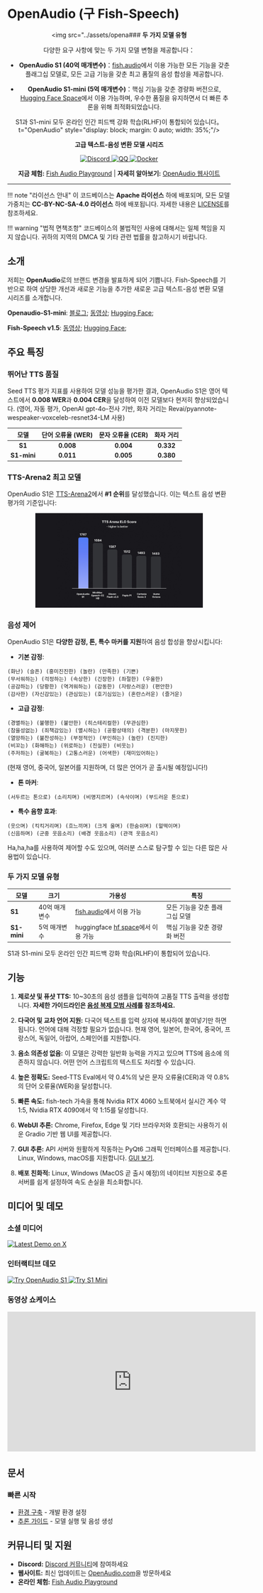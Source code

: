 # OpenAudio (구 Fish-Speech)

<div align="center">

<div align="center">

<img src="../assets/opena### **두 가지 모델 유형**

다양한 요구 사항에 맞는 두 가지 모델 변형을 제공합니다：

- **OpenAudio S1 (40억 매개변수)**：[fish.audio](https://fish.audio)에서 이용 가능한 모든 기능을 갖춘 플래그십 모델로, 모든 고급 기능을 갖춘 최고 품질의 음성 합성을 제공합니다.

- **OpenAudio S1-mini (5억 매개변수)**：핵심 기능을 갖춘 경량화 버전으로, [Hugging Face Space](https://huggingface.co/spaces/fishaudio/openaudio-s1-mini)에서 이용 가능하며, 우수한 품질을 유지하면서 더 빠른 추론을 위해 최적화되었습니다.

S1과 S1-mini 모두 온라인 인간 피드백 강화 학습(RLHF)이 통합되어 있습니다。t="OpenAudio" style="display: block; margin: 0 auto; width: 35%;"/>

</div>

<strong>고급 텍스트-음성 변환 모델 시리즈</strong>

<div>
<a target="_blank" href="https://discord.gg/Es5qTB9BcN">
<img alt="Discord" src="https://img.shields.io/discord/1214047546020728892?color=%23738ADB&label=Discord&logo=discord&logoColor=white&style=flat-square"/>
</a>
<a target="_blank" href="http://qm.qq.com/cgi-bin/qm/qr?_wv=1027&k=jCKlUP7QgSm9kh95UlBoYv6s1I-Apl1M&authKey=xI5ttVAp3do68IpEYEalwXSYZFdfxZSkah%2BctF5FIMyN2NqAa003vFtLqJyAVRfF&noverify=0&group_code=593946093">
<img alt="QQ" src="https://img.shields.io/badge/QQ Group-%2312B7F5?logo=tencent-qq&logoColor=white&style=flat-square"/>
</a>
<a target="_blank" href="https://hub.docker.com/r/fishaudio/fish-speech">
<img alt="Docker" src="https://img.shields.io/docker/pulls/fishaudio/fish-speech?style=flat-square&logo=docker"/>
</a>
</div>

<strong>지금 체험:</strong> <a href="https://fish.audio">Fish Audio Playground</a> | <strong>자세히 알아보기:</strong> <a href="https://openaudio.com">OpenAudio 웹사이트</a>

</div>

---

!!! note "라이선스 안내"
    이 코드베이스는 **Apache 라이선스** 하에 배포되며, 모든 모델 가중치는 **CC-BY-NC-SA-4.0 라이선스** 하에 배포됩니다. 자세한 내용은 [LICENSE](LICENSE)를 참조하세요.

!!! warning "법적 면책조항"
    코드베이스의 불법적인 사용에 대해서는 일체 책임을 지지 않습니다. 귀하의 지역의 DMCA 및 기타 관련 법률을 참고하시기 바랍니다.

## **소개**

저희는 **OpenAudio**로의 브랜드 변경을 발표하게 되어 기쁩니다. Fish-Speech를 기반으로 하여 상당한 개선과 새로운 기능을 추가한 새로운 고급 텍스트-음성 변환 모델 시리즈를 소개합니다.

**Openaudio-S1-mini**: [블로그](https://openaudio.com/blogs/s1); [동영상](https://www.youtube.com/watch?v=SYuPvd7m06A); [Hugging Face](https://huggingface.co/fishaudio/openaudio-s1-mini);

**Fish-Speech v1.5**: [동영상](https://www.bilibili.com/video/BV1EKiDYBE4o/); [Hugging Face](https://huggingface.co/fishaudio/fish-speech-1.5);

## **주요 특징**

### **뛰어난 TTS 품질**

Seed TTS 평가 지표를 사용하여 모델 성능을 평가한 결과, OpenAudio S1은 영어 텍스트에서 **0.008 WER**과 **0.004 CER**을 달성하여 이전 모델보다 현저히 향상되었습니다. (영어, 자동 평가, OpenAI gpt-4o-전사 기반, 화자 거리는 Revai/pyannote-wespeaker-voxceleb-resnet34-LM 사용)

| 모델 | 단어 오류율 (WER) | 문자 오류율 (CER) | 화자 거리 |
|:-----:|:--------------------:|:-------------------------:|:----------------:|
| **S1** | **0.008** | **0.004** | **0.332** |
| **S1-mini** | **0.011** | **0.005** | **0.380** |

### **TTS-Arena2 최고 모델**

OpenAudio S1은 [TTS-Arena2](https://arena.speechcolab.org/)에서 **#1 순위**를 달성했습니다. 이는 텍스트 음성 변환 평가의 기준입니다:

<div align="center">
    <img src="assets/Elo.jpg" alt="TTS-Arena2 Ranking" style="width: 75%;" />
</div>

### **음성 제어**
OpenAudio S1은 **다양한 감정, 톤, 특수 마커를 지원**하여 음성 합성을 향상시킵니다:

- **기본 감정**:
```
(화난) (슬픈) (흥미진진한) (놀란) (만족한) (기쁜) 
(무서워하는) (걱정하는) (속상한) (긴장한) (좌절한) (우울한)
(공감하는) (당황한) (역겨워하는) (감동한) (자랑스러운) (편안한)
(감사한) (자신감있는) (관심있는) (호기심있는) (혼란스러운) (즐거운)
```

- **고급 감정**:
```
(경멸하는) (불행한) (불안한) (히스테리컬한) (무관심한) 
(참을성없는) (죄책감있는) (멸시하는) (공황상태의) (격분한) (마지못한)
(열망하는) (불찬성하는) (부정적인) (부인하는) (놀란) (진지한)
(비꼬는) (화해하는) (위로하는) (진실한) (비웃는)
(주저하는) (굴복하는) (고통스러운) (어색한) (재미있어하는)
```

(현재 영어, 중국어, 일본어를 지원하며, 더 많은 언어가 곧 출시될 예정입니다!)

- **톤 마커**:
```
(서두르는 톤으로) (소리치며) (비명지르며) (속삭이며) (부드러운 톤으로)
```

- **특수 음향 효과**:
```
(웃으며) (킥킥거리며) (흐느끼며) (크게 울며) (한숨쉬며) (헐떡이며)
(신음하며) (군중 웃음소리) (배경 웃음소리) (관객 웃음소리)
```

Ha,ha,ha를 사용하여 제어할 수도 있으며, 여러분 스스로 탐구할 수 있는 다른 많은 사용법이 있습니다.

### **두 가지 모델 유형**

<div align="center">

| 모델 | 크기 | 가용성 | 특징 |
|-------|------|--------------|----------|
| **S1** | 40억 매개변수 | [fish.audio](https://fish.audio)에서 이용 가능 | 모든 기능을 갖춘 플래그십 모델 |
| **S1-mini** | 5억 매개변수 | huggingface [hf space](https://huggingface.co/spaces/fishaudio/openaudio-s1-mini)에서 이용 가능 | 핵심 기능을 갖춘 경량화 버전 |

</div>

S1과 S1-mini 모두 온라인 인간 피드백 강화 학습(RLHF)이 통합되어 있습니다.

## **기능**

1. **제로샷 및 퓨샷 TTS:** 10~30초의 음성 샘플을 입력하여 고품질 TTS 출력을 생성합니다. **자세한 가이드라인은 [음성 복제 모범 사례](https://docs.fish.audio/text-to-speech/voice-clone-best-practices)를 참조하세요.**

2. **다국어 및 교차 언어 지원:** 다국어 텍스트를 입력 상자에 복사하여 붙여넣기만 하면 됩니다. 언어에 대해 걱정할 필요가 없습니다. 현재 영어, 일본어, 한국어, 중국어, 프랑스어, 독일어, 아랍어, 스페인어를 지원합니다.

3. **음소 의존성 없음:** 이 모델은 강력한 일반화 능력을 가지고 있으며 TTS에 음소에 의존하지 않습니다. 어떤 언어 스크립트의 텍스트도 처리할 수 있습니다.

4. **높은 정확도:** Seed-TTS Eval에서 약 0.4%의 낮은 문자 오류율(CER)과 약 0.8%의 단어 오류율(WER)을 달성합니다.

5. **빠른 속도:** fish-tech 가속을 통해 Nvidia RTX 4060 노트북에서 실시간 계수 약 1:5, Nvidia RTX 4090에서 약 1:15를 달성합니다.

6. **WebUI 추론:** Chrome, Firefox, Edge 및 기타 브라우저와 호환되는 사용하기 쉬운 Gradio 기반 웹 UI를 제공합니다.

7. **GUI 추론:** API 서버와 원활하게 작동하는 PyQt6 그래픽 인터페이스를 제공합니다. Linux, Windows, macOS를 지원합니다. [GUI 보기](https://github.com/AnyaCoder/fish-speech-gui).

8. **배포 친화적:** Linux, Windows (MacOS 곧 출시 예정)의 네이티브 지원으로 추론 서버를 쉽게 설정하여 속도 손실을 최소화합니다.

## **미디어 및 데모**

<!-- <div align="center"> -->

<h3><strong>소셜 미디어</strong></h3>
<a href="https://x.com/FishAudio/status/1929915992299450398" target="_blank">
    <img src="https://img.shields.io/badge/𝕏-최신_데모-black?style=for-the-badge&logo=x&logoColor=white" alt="Latest Demo on X" />
</a>

<h3><strong>인터랙티브 데모</strong></h3>

<a href="https://fish.audio" target="_blank">
    <img src="https://img.shields.io/badge/Fish_Audio-OpenAudio_S1_체험-blue?style=for-the-badge" alt="Try OpenAudio S1" />
</a>
<a href="https://huggingface.co/spaces/fishaudio/openaudio-s1-mini" target="_blank">
    <img src="https://img.shields.io/badge/Hugging_Face-S1_Mini_체험-yellow?style=for-the-badge" alt="Try S1 Mini" />
</a>

<h3><strong>동영상 쇼케이스</strong></h3>
<div align="center">
<iframe width="560" height="315" src="https://www.youtube.com/embed/SYuPvd7m06A" title="OpenAudio S1 Video" frameborder="0" allow="accelerometer; autoplay; clipboard-write; encrypted-media; gyroscope; picture-in-picture" allowfullscreen></iframe>
</div>

## **문서**

### 빠른 시작
- [환경 구축](install.md) - 개발 환경 설정
- [추론 가이드](inference.md) - 모델 실행 및 음성 생성

## **커뮤니티 및 지원**

- **Discord:** [Discord 커뮤니티](https://discord.gg/Es5qTB9BcN)에 참여하세요
- **웹사이트:** 최신 업데이트는 [OpenAudio.com](https://openaudio.com)을 방문하세요
- **온라인 체험:** [Fish Audio Playground](https://fish.audio)
